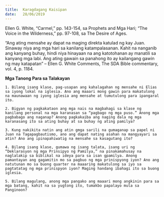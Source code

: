 ```yaml
---
title:  Karagdagang Kaisipan
date:   28/06/2019
---
```


Ellen G. White, “Carmel,” pp. 143-154, sa Prophets and Mga Hari; “The Voice in the Wilderness,” pp. 97-108, sa The Desire of Ages.

“Ang ating mensahe ay dapat na maging direkta katulad ng kay Juan. Sinaway niya ang mga hari sa kanilang katampalasanan. Kahit na nanganib ang kanyang buhay, hindi niya hinayaan na ang katotohanan ay manatili sa kanyang mga labi. Ang ating gawain sa panahong ito ay kailangang gawin ng may katapatan” – Ellen G. White Comments, The SDA Bible commentary, vol. 4, p. 1184.

**Mga Tanong Para sa Talakayan**

`1. Bilang isang klase, pag-usapan ang kahalagahan ng mensahe ni Elias sa iyong lokal na iglesia. Ano ang maaari mong gawin para makatulong na maunawaan ng iyong iglesia ang mensahe at tumutulong para ipangaral ito.`

`2. Bigyan ng pagkakataon ang mga nais na magbahagi sa klase ng kanilang personal na mga karanasan sa “pagbago ng mga puso.” Anong mga pagbabago ang naganap? Anong pagkakaiba ang naging dala ng mga karanasang ito sa ating buhay at sa buhay ng ating pamilya?`

`3. Kung nakikita natin ang atin gmga sarili na gumaganap sa papel ni Juan na Tagapagbautismo, ano ang dapat nating asahan na mangyayari sa atin? Ano ang ipinapahiwatig na mensahe sa kasagutang ito?`

`4. Bilang isang klase, gumawa ng isang talata, isang uri ng “Deklarasyon ng mga Prinsipyo ng Pamilya,” na pinakamahusay na naglalakip sa biblikal na ideya para sa isan gpamilya. Anong pamantayan ang gagamitin mo sa pagbuo ng mga prinispyong iyon? Ano ang natutunan mo sa buong quarter na maaaring makatulong sa iyo sa pagtatatag ng mga prinispyon iyon? Maging handang ibahagi ito sa buong iglesia.`

`5. Bilang magulang, anong mga pangako ang maaari mong angkinin para sa mga batang, kahit na sa yugtong ito, tumakbo papalayo mula sa Panginoon?`